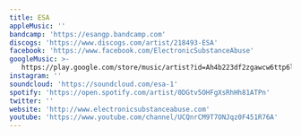 ```yaml
---
title: ESA
appleMusic: ''
bandcamp: 'https://esangp.bandcamp.com'
discogs: 'https://www.discogs.com/artist/218493-ESA'
facebook: 'https://www.facebook.com/ElectronicSubstanceAbuse'
googleMusic: >-
   https://play.google.com/store/music/artist?id=Ah4b223df2zgawcw6ttp6lrd5be
instagram: ''
soundcloud: 'https://soundcloud.com/esa-1'
spotify: 'https://open.spotify.com/artist/0DGtv5OHFgXsRhHh81ATPn'
twitter: ''
website: 'http://www.electronicsubstanceabuse.com'
youtube: 'https://www.youtube.com/channel/UCQnrCM9T7ONJqz0F451R76A'
---
```

